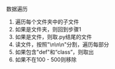 数据遍历

1. 遍历每个文件夹中的子文件
2. 如果是文件夹，则回到步骤1
3. 如果是文件，则取.py结尾的文件
4. 读文件，按照"\n\n\n"分割，遍历每部分
5. 如果包含"def"和“class”，则取出
6. 如果不在100 - 500则移除